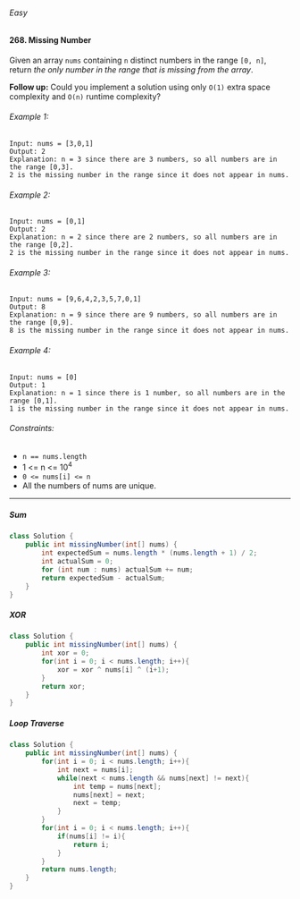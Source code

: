 ###### Easy

#### 268. Missing Number

Given an array `nums` containing `n` distinct numbers in the range `[0, n]`, return _the only number in the range that is missing from the array_.  

**Follow up:** Could you implement a solution using only `O(1)` extra space complexity and `O(n)` runtime complexity?

###### Example 1:
```
Input: nums = [3,0,1]
Output: 2
Explanation: n = 3 since there are 3 numbers, so all numbers are in the range [0,3].
2 is the missing number in the range since it does not appear in nums.
```

###### Example 2:
```
Input: nums = [0,1]
Output: 2
Explanation: n = 2 since there are 2 numbers, so all numbers are in the range [0,2].
2 is the missing number in the range since it does not appear in nums.
```

###### Example 3:
```
Input: nums = [9,6,4,2,3,5,7,0,1]
Output: 8
Explanation: n = 9 since there are 9 numbers, so all numbers are in the range [0,9].
8 is the missing number in the range since it does not appear in nums.
```

###### Example 4:
```
Input: nums = [0]
Output: 1
Explanation: n = 1 since there is 1 number, so all numbers are in the range [0,1].
1 is the missing number in the range since it does not appear in nums.
```

###### Constraints:
- `n == nums.length`
- 1 <= n <= 10<sup>4</sup>
- `0 <= nums[i] <= n`
- All the numbers of nums are unique.

***

##### Sum

```java
class Solution {
    public int missingNumber(int[] nums) {
        int expectedSum = nums.length * (nums.length + 1) / 2;
        int actualSum = 0;
        for (int num : nums) actualSum += num;
        return expectedSum - actualSum;
    }
}
```

##### XOR
```java
class Solution {
    public int missingNumber(int[] nums) {
        int xor = 0;
        for(int i = 0; i < nums.length; i++){
            xor = xor ^ nums[i] ^ (i+1);
        }
        return xor;
    }
}
```

##### Loop Traverse
```java
class Solution {
    public int missingNumber(int[] nums) {
        for(int i = 0; i < nums.length; i++){
            int next = nums[i];
            while(next < nums.length && nums[next] != next){
                int temp = nums[next];
                nums[next] = next;
                next = temp;
            }
        }
        for(int i = 0; i < nums.length; i++){
            if(nums[i] != i){
                return i;
            }
        }
        return nums.length;
    }
}
```
